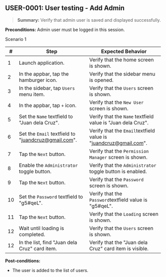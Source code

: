 ## **USER-0001:** User testing - Add Admin  

> **Summary:** Verify that admin user is saved and displayed successfully.  <br>

**Preconditions:** Admin user must be logged in this session.  

Scenario 1 

 | \# | Step | Expected Behavior | 
 |----|------|-------------------| 
 |  1 | Launch application.                                 | Verify that the home screen is shown. | 
 |  2 | In the appbar, tap the hamburger icon.              | Verify that the sidebar menu is opened. |  
 |  3 | In the sidebar, tap `Users` menu item.              | Verify that the `Users` screen is shown. |  
 |  4 | In the appbar, tap `+` icon.                        | Verify that the `New User` screen is shown. |  
 |  5 | Set the `Name` textfield to "Juan dela Cruz".       | Verify that the `Name` textfield value is "Juan dela Cruz". |  
 |  6 | Set the `Email` textfield to "juandcruz@gmail.com". | Verify that the `Email`textfield value is "juandcruz@gmail.com". |  
 |  7 | Tap the `Next` button.                              | Verify that the `Permission Manager` screen is shown. |  
 |  8 | Enable the `Administrator` toggle button.           | Verify that the `Administrator` toggle button is enabled. |  
 |  9 | Tap the `Next` button.                              | Verify that the `Password` screen is shown. |  
 | 10 | Set the `Password` textfield to "g5#qeL".           | Verify that the `Password`textfield value is "g5#qeL". |
 | 11 | Tap the `Next` button.                              | Verify that the `Loading` screen is shown. |  
 | 12 | Wait until loading is completed.                    | Verify that the `Users` screen is shown. |  
 | 12 | In the list, find "Juan dela Cruz" card item.       | Verify that the "Juan dela Cruz" card item is visible. |

**Post-conditions:**  

 - The user is added to the list of users.
